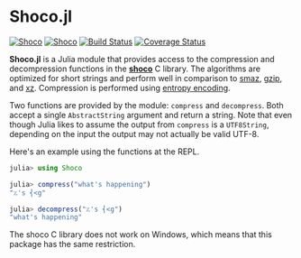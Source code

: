 # Shoco.jl

[![Shoco](http://pkg.julialang.org/badges/Shoco_0.4.svg)](http://pkg.julialang.org/?pkg=Shoco)
[![Shoco](http://pkg.julialang.org/badges/Shoco_0.5.svg)](http://pkg.julialang.org/?pkg=Shoco)
[![Build Status](https://travis-ci.org/ararslan/Shoco.jl.svg?branch=master)](https://travis-ci.org/ararslan/Shoco.jl)
[![Coverage Status](https://coveralls.io/repos/github/ararslan/Shoco.jl/badge.svg?branch=master)](https://coveralls.io/github/ararslan/Shoco.jl?branch=master)

**Shoco.jl** is a Julia module that provides access to the compression and decompression functions in the [**shoco**](https://github.com/Ed-von-Schleck/shoco) C library.
The algorithms are optimized for short strings and perform well in comparison to [smaz](https://github.com/antirez/smaz), [gzip](https://en.wikipedia.org/wiki/Gzip), and [xz](https://en.wikipedia.org/wiki/Xz).
Compression is performed using [entropy encoding](https://en.wikipedia.org/wiki/Entropy_encoding).

Two functions are provided by the module: `compress` and `decompress`.
Both accept a single `AbstractString` argument and return a string.
Note that even though Julia likes to assume the output from `compress` is a `UTF8String`, depending on the input the output may not actually be valid UTF-8.

Here's an example using the functions at the REPL.

```julia
julia> using Shoco

julia> compress("what's happening")
"؉'s ⎨<g"

julia> decompress("؉'s ⎨<g")
"what's happening"
```

The shoco C library does not work on Windows, which means that this package has the same restriction.
